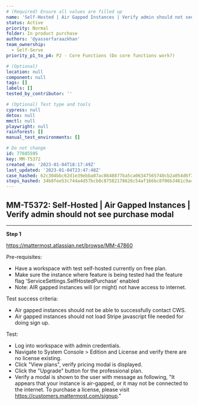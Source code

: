 ```yaml
---
# (Required) Ensure all values are filled up
name: 'Self-Hosted | Air Gapped Instances | Verify admin should not see purchase modal'
status: Active
priority: Normal
folder: In product purchase
authors: '@yasserfaraazkhan'
team_ownership:
  - Self-Serve
priority_p1_to_p4: P2 - Core Functions (Do core functions work?)

# (Optional)
location: null
component: null
tags: []
labels: []
tested_by_contributor: ''

# (Optional) Test type and tools
cypress: null
detox: null
mmctl: null
playwright: null
rainforest: []
manual_test_environments: []

# Do not change
id: 77685595
key: MM-T5372
created_on: '2023-01-04T18:17:49Z'
last_updated: '2023-01-04T23:47:48Z'
case_hashed: 62c304bbc62d1e39ebba07ac8648877ba5ca06347565740cb2a054d6f3a44d3ac52a20aac3e8372f90abe7f92a23e614
steps_hashed: 34b8fee53c744a4d57bcb0c87582178626c54af166bc0f06b3461c9a4086e27e27e5f241dd1c7470a8da0be17c58f0eb
---
```


<!-- (Auto-generated) Based on frontmatter's "key" and "name" -->

## MM-T5372: Self-Hosted | Air Gapped Instances | Verify admin should not see purchase modal

---

**Step 1**

<https://mattermost.atlassian.net/browse/MM-47860>

Pre-requisites:

- Have a workspace with test self-hosted currently on free plan.
- Make sure the instance where feature is being tested had the feature flag 'ServiceSettings.SelfHostedPurchase' enabled
- Note: AIR gapped instances will (or might) not have access to internet.

Test success criteria:

- Air gapped instances should not be able to successfully contact CWS.
- Air gapped instances should not load Stripe javascript file needed for doing sign up.

Test:

- Log into workspace with admin credentials.
- Navigate to System Console > Edition and License and verify there are no license existing.
- Click "View plans", verify pricing modal is displayed.
- Click the "Upgrade" button for the professional plan.
- Verify a modal is shown to the user with message as following, "It appears that your instance is air-gapped, or it may not be connected to the internet. To purchase a license, please visit <https://customers.mattermost.com/signup>."
